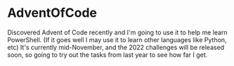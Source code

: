 # AdventOfCode

Discovered Advent of Code recently and I'm going to use it to help me learn PowerShell. (If it goes well I may use it to learn other languages like Python, etc)
It's currently mid-November, and the 2022 challenges will be released soon, so going to try out the tasks from last year to see how far I get.

